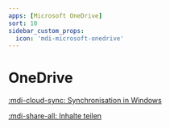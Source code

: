 ```yaml
---
apps: [Microsoft OneDrive]
sort: 10
sidebar_custom_props:
  icon: 'mdi-microsoft-onedrive'
---
```


# OneDrive



[:mdi-cloud-sync: Synchronisation in Windows](sync/)

[:mdi-share-all: Inhalte teilen](teilen/)



